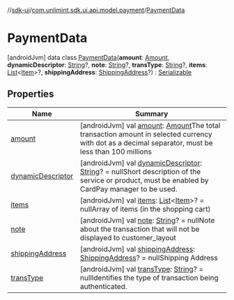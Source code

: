 //[sdk-ui](../../../index.md)/[com.unlimint.sdk.ui.api.model.payment](../index.md)/[PaymentData](index.md)



# PaymentData  
 [androidJvm] data class [PaymentData](index.md)(**amount**: [Amount](../-amount/index.md), **dynamicDescriptor**: [String](https://kotlinlang.org/api/latest/jvm/stdlib/kotlin/-string/index.html)?, **note**: [String](https://kotlinlang.org/api/latest/jvm/stdlib/kotlin/-string/index.html)?, **transType**: [String](https://kotlinlang.org/api/latest/jvm/stdlib/kotlin/-string/index.html)?, **items**: [List](https://kotlinlang.org/api/latest/jvm/stdlib/kotlin.collections/-list/index.html)<[Item](../-item/index.md)>?, **shippingAddress**: [ShippingAddress](../-shipping-address/index.md)?) : [Serializable](https://developer.android.com/reference/kotlin/java/io/Serializable.html)   


## Properties  
  
|  Name |  Summary | 
|---|---|
| <a name="com.unlimint.sdk.ui.api.model.payment/PaymentData/amount/#/PointingToDeclaration/"></a>[amount](amount.md)| <a name="com.unlimint.sdk.ui.api.model.payment/PaymentData/amount/#/PointingToDeclaration/"></a> [androidJvm] val [amount](amount.md): [Amount](../-amount/index.md)The total transaction amount in selected currency with dot as a decimal separator, must be less than 100 millions   <br>|
| <a name="com.unlimint.sdk.ui.api.model.payment/PaymentData/dynamicDescriptor/#/PointingToDeclaration/"></a>[dynamicDescriptor](dynamic-descriptor.md)| <a name="com.unlimint.sdk.ui.api.model.payment/PaymentData/dynamicDescriptor/#/PointingToDeclaration/"></a> [androidJvm] val [dynamicDescriptor](dynamic-descriptor.md): [String](https://kotlinlang.org/api/latest/jvm/stdlib/kotlin/-string/index.html)? = nullShort description of the service or product, must be enabled by CardPay manager to be used.   <br>|
| <a name="com.unlimint.sdk.ui.api.model.payment/PaymentData/items/#/PointingToDeclaration/"></a>[items](items.md)| <a name="com.unlimint.sdk.ui.api.model.payment/PaymentData/items/#/PointingToDeclaration/"></a> [androidJvm] val [items](items.md): [List](https://kotlinlang.org/api/latest/jvm/stdlib/kotlin.collections/-list/index.html)<[Item](../-item/index.md)>? = nullArray of items (in the shopping cart)   <br>|
| <a name="com.unlimint.sdk.ui.api.model.payment/PaymentData/note/#/PointingToDeclaration/"></a>[note](note.md)| <a name="com.unlimint.sdk.ui.api.model.payment/PaymentData/note/#/PointingToDeclaration/"></a> [androidJvm] val [note](note.md): [String](https://kotlinlang.org/api/latest/jvm/stdlib/kotlin/-string/index.html)? = nullNote about the transaction that will not be displayed to customer_layout   <br>|
| <a name="com.unlimint.sdk.ui.api.model.payment/PaymentData/shippingAddress/#/PointingToDeclaration/"></a>[shippingAddress](shipping-address.md)| <a name="com.unlimint.sdk.ui.api.model.payment/PaymentData/shippingAddress/#/PointingToDeclaration/"></a> [androidJvm] val [shippingAddress](shipping-address.md): [ShippingAddress](../-shipping-address/index.md)? = nullShipping Address   <br>|
| <a name="com.unlimint.sdk.ui.api.model.payment/PaymentData/transType/#/PointingToDeclaration/"></a>[transType](trans-type.md)| <a name="com.unlimint.sdk.ui.api.model.payment/PaymentData/transType/#/PointingToDeclaration/"></a> [androidJvm] val [transType](trans-type.md): [String](https://kotlinlang.org/api/latest/jvm/stdlib/kotlin/-string/index.html)? = nullIdentifies the type of transaction being authenticated.   <br>|

